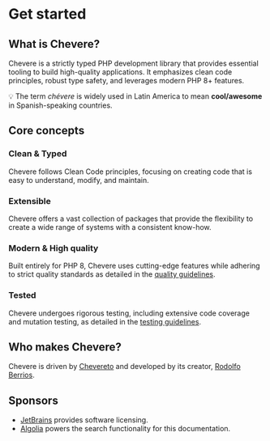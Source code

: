 # Get started

## What is Chevere?

Chevere is a strictly typed PHP development library that provides essential tooling to build high-quality applications. It emphasizes clean code principles, robust type safety, and leverages modern PHP 8+ features.

💡 The term *chévere* is widely used in Latin America to mean **cool/awesome** in Spanish-speaking countries.

## Core concepts

### Clean & Typed

Chevere follows Clean Code principles, focusing on creating code that is easy to understand, modify, and maintain.

### Extensible

Chevere offers a vast collection of packages that provide the flexibility to create a wide range of systems with a consistent know-how.

### Modern & High quality

Built entirely for PHP 8, Chevere uses cutting-edge features while adhering to strict quality standards as detailed in the [quality guidelines](../developer/standard/quality.md).

### Tested

Chevere undergoes rigorous testing, including extensive code coverage and mutation testing, as detailed in the [testing guidelines](../developer/standard/testing.md).

## Who makes Chevere?

Chevere is driven by [Chevereto](https://chevereto.com) and developed by its creator, [Rodolfo Berrios](https://rodolfoberrios.com).

## Sponsors

* [JetBrains](https://www.jetbrains.com/opensource/) provides software licensing.
* [Algolia](https://algolia.com) powers the search functionality for this documentation.
